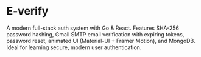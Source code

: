 # E-verify
A modern full-stack auth system with Go &amp; React. Features SHA-256 password hashing, Gmail SMTP email verification with expiring tokens, password reset, animated UI (Material-UI + Framer Motion), and MongoDB. Ideal for learning secure, modern user authentication.
